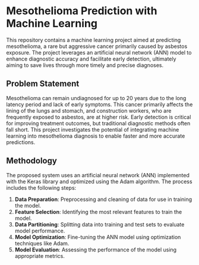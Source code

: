 # Mesothelioma Prediction with Machine Learning

This repository contains a machine learning project aimed at predicting mesothelioma, a rare but aggressive cancer primarily caused by asbestos exposure. The project leverages an artificial neural network (ANN) model to enhance diagnostic accuracy and facilitate early detection, ultimately aiming to save lives through more timely and precise diagnoses.

## Problem Statement

Mesothelioma can remain undiagnosed for up to 20 years due to the long latency period and lack of early symptoms. This cancer primarily affects the lining of the lungs and stomach, and construction workers, who are frequently exposed to asbestos, are at higher risk. Early detection is critical for improving treatment outcomes, but traditional diagnostic methods often fall short. This project investigates the potential of integrating machine learning into mesothelioma diagnosis to enable faster and more accurate predictions.

## Methodology

The proposed system uses an artificial neural network (ANN) implemented with the Keras library and optimized using the Adam algorithm. The process includes the following steps:

1. **Data Preparation**: Preprocessing and cleaning of data for use in training the model.
2. **Feature Selection**: Identifying the most relevant features to train the model.
3. **Data Partitioning**: Splitting data into training and test sets to evaluate model performance.
4. **Model Optimization**: Fine-tuning the ANN model using optimization techniques like Adam.
5. **Model Evaluation**: Assessing the performance of the model using appropriate metrics.
